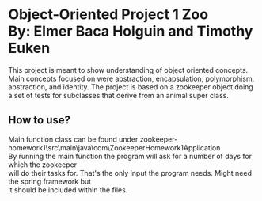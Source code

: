 Object-Oriented Project 1 Zoo  
By: Elmer Baca Holguin and Timothy Euken
=======================
This project is meant to show understanding of object oriented concepts.
Main concepts focused on were abstraction, encapsulation, polymorphism, abstraction, and identity.
The project is based on a zookeeper object doing a set of tests for subclasses that derive from
an animal super class.

How to use?
------------------
Main function class can be found under zookeeper-homework1\src\main\java\com\ZookeeperHomework1Application  
By running the main function the program will ask for a number of days for which the zookeeper  
will do their tasks for. That's the only input the program needs. Might need the spring framework but  
it should be included within the files.
